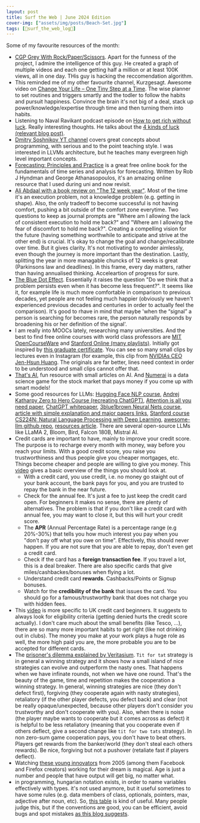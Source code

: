 ```yaml
---
layout: post
title: Surf the Web | June 2024 Edition
cover-img: ["assets/img/posts/Beach-Set.jpg"]
tags: [🌊surf_the_web_log📒]
---
```


Some of my favourite resources of the month:
* [CGP Grey With Rock/Paper/Scissors](https://youtu.be/PmWQmZXYd74). Apart for the funness of the project, I admire the intelligence of this guy. He created a graph of multiple videos and each one getting half a million or at least 100K views, all in one day. THis guy is hacking the reccomendation algorithm.
* This reminded me of my other favourite channel, Kurzgesagt. Awesome video on [Change Your Life – One Tiny Step at a Time](https://youtu.be/75d_29QWELk). The wise planner to set routines and triggers smartly and the todler to follow the habits and pursuit happiness. Convince the brain it's not big of a deal, stack up power/knowledge/expertise through time and then turning them into habits.
* Listening to Naval Ravikant podcast episode on [How to get rich without luck](https://nav.al/rich). Really interesting thoughts. He talks about the [4 kinds of luck (relevant blog post)](https://pmarchive.com/luck_and_the_entrepreneur.html).
* [Dmitry Soshnikov YT channel](https://www.youtube.com/@DmitrySoshnikov-education/playlists) covers great concepts about programming, with serious and to the point teaching style. I was interested in LLVMs architecture, but he teaches many evergreen high level important concepts.
* [Forecasting: Principles and Practice](https://otexts.com/fpp3/) is a great free online book for the fundamentals of time series and analysis for forecasting. Written by Rob J Hyndman and George Athanasopoulos, it's an amazing online resource that I used during uni and now revisit.
* [Ali Abdaal with a book review on "The 12 week year"](https://www.youtube.com/watch?v=nIv1J5O15To). Most of the time it's an execution problem, not a knowledge problem (e.g. getting in shape). Also, the only tradeoff to become successful is not having comfort, pushing a bit outside of the comfort zone everytime. Two questions to keep as journal prompts are "Where am I allowing the lack of consistent execution to hold me back?" and "Where am I allowing the fear of discomfort to hold me back?". Creating a compelling vision for the future (having something worthwhile to anticipate and strive at the other end) is crucial. It's okay to change the goal and change/recalibrate over time. But it gives clarity. It's not motivating to wonder aimlessly, even though the journey is more important than the destination. Lastly, splitting the year in more managable chuncks of 12 weeks is great (Parkinsons law and deadlines). In this frame, every day matters, rather than having annualised thinking. Acceleartion of progress for sure.
* [The Blue Dot Effect](https://www.science.org/doi/10.1126/science.aap8731). Essentially it raises the question "Do we think that a problem persists even when it has become less frequent?". It seems like it, for example life is much more comfortable in comparison to previous decades, yet people are not feeling much happier (obviously we haven't experienced previous decades and centuries in order to actually feel the comparison). It's good to rhave in mind that maybe 'when the “signal” a person is searching for becomes rare, the person naturally responds by broadening his or her definition of the signal'.
* I am really into MOOCs lately, researching many universities. And the best to find free online courses with world class professors are [MIT OpenCourseWare](https://ocw.mit.edu/) and [Stanford Online (many playlists)](https://www.youtube.com/@stanfordonline). Initially got inspired by [this graduate certificate](https://online.stanford.edu/programs/artificial-intelligence-graduate-certificate). You can see so many small clips by lectures even in Instagram (for example, this clip from [NVIDIAs CEO Jen-Hsun Huang](https://www.youtube.com/watch?v=Xn1EsFe7snQ&list=PL22201173A69F18EA&ab_channel=StanfordOnline). The originals are far better, lines need context in order to be understood and small clips cannot offer that.
* [That's AI](https://www.thats-ai.org/), fun resource with small articles on AI. And [Numerai](https://numer.ai/) is a data science game for the stock market that pays money if you come up with smart models!
* Some good resources for LLMs: [Hugging Face NLP course](https://huggingface.co/learn/nlp-course/chapter1/1), [Andrej Katharpy Zero to Hero Course (recreating ChatGPT)](https://www.youtube.com/watch?v=VMj-3S1tku0&list=PLAqhIrjkxbuWI23v9cThsA9GvCAUhRvKZ), [Attention is all you need paper](https://arxiv.org/abs/1706.03762), [ChatGPT whitepaper](https://chatgpt.com/g/g-9HB5jlky9-ai-whitepaper), [3blue1brown Neural Nets course](https://www.youtube.com/watch?v=aircAruvnKk&list=PLZHQObOWTQDNU6R1_67000Dx_ZCJB-3pi), [article with simple explanation and major papers links](https://arstechnica.com/science/2023/07/a-jargon-free-explanation-of-how-ai-large-language-models-work/), [Stanford course CS224N: Natural Language Processing with Deep Learning](https://web.stanford.edu/class/cs224n/), [awesome-llm github repo](https://github.com/Hannibal046/Awesome-LLM), [resources article](https://www.kdnuggets.com/a-comprehensive-list-of-resources-to-master-large-language-models). There are several open-source LLMs like LLaMA 2, Bloom, Bird, Falcon 180B, Mistral AI.
* Credit cards are important to have, mainly to improve your credit score. The purpose is to recharge every month with money, way before you reach your limits. With a good credit score, you raise you trustworthiness and thus people give you cheaper mortgages, etc. Things become cheaper and people are willing to give you money. This [video](https://www.youtube.com/watch?v=NqIuOOaUypM) gives a basic overview of the things you should look at. 
  * With a credit card, you use credit, i.e. no money go staight out of your bank account, the bank pays for you, and you are trusted to repay the bank in the near future.
  * Check for the annual fee. It's just a fee to just keep the credit card open. For beginners it makes no sense, there are plenty of alternatives. The problem is that if you don't like a credit card with annual fee, you may want to close it, but this will hurt your credit score.
  * The **APR** (Annual Percentage Rate) is a percentage range (e.g 20%-30%) that tells you how much interest you pay when you "don't pay off what you owe on time". Effectively, this should never happen. If you are not sure that you are able to repay, don't even get a credit card.
  * Check if the card has a **foreign transaction fee**. If you travel a lot, this is a deal breaker. There are also specific cards that give miles/cashbackes/bonuses when flying a lot.
  * Understand credit card **rewards**. Cashbacks/Points or Signup bonuses.
  * Watch for the **credibility of the bank** that issues the card. You should go for a famous/trustworthy bank that does not charge you with hidden fees.
* This [video](https://www.youtube.com/watch?v=ZTlxpJzXR3U) is more specific to UK credit card beginners. It suggests to always look for eligibility criteria (getting denied hurts the credit score actually). I don't care much about the small benefits (like Tesco, ...), there are so many more important habits to get right (like not drinking out in clubs). The money you make at your work plays a huge role as well, the more high paid you are, the more probable you are to be accepted for different cards.
* The [prisoner's dilemma explained by Veritasium](https://youtu.be/mScpHTIi-kM?si=wPg2On53RcA_oFNs). `Tit for tat` strategy is in general a winning strategy and it shows how a small island of nice strategies can evolve and outperform the nasty ones.  That happens when we have infinate rounds, not when we have one round. That's the beauty of the game, time and repetition makes the cooperation a winning strategy. In general, winning strategies are nice (they don't defect first), forgiving (they cooperate again with nasty strategies), retaliatory (if the other player defects, you defect back) and clear (not be really opaque/unexpected, because other players don't consider you trustworthy and don't cooperate with you). Also, when there is noise (the player maybe wants to cooperate but it comes across as defect) it is helpful to be less retaliatory (meaning that you cooperate even if others deflect, give a second change like `tit for two tats` strategy). In non zero-sum game cooperation pays, you don't have to beat others. Players get rewards from the banker/world (they don't steal each others rewards). Be nice, forgiving but not a pushover (retaliate fast if players deflect).
* Watching [these young innovators](https://www.youtube.com/watch?v=3xIVCRoNCXg&ab_channel=CBSSundayMorning) from 2005 (among them Facebook and Firefox creators) working for their dream is magical. Age is just a number and people that have output will get big, no matter what. 
* in programming, hungarian notation exists, in order to name variables effectively with types. it's not used anymore, but it useful sometimes to have some rules (e.g. data members of class, optionals, pointers, max, adjective after noun, etc). So, [this table](https://www.cse.iitk.ac.in/users/dsrkg/cs245/html/Guide.htm) is kind of useful. Many people judge this, but if the conventions are good, you can be efficient, avoid bugs and spot mistakes [as this blog suggests](https://www.joelonsoftware.com/2005/05/11/making-wrong-code-look-wrong/).
